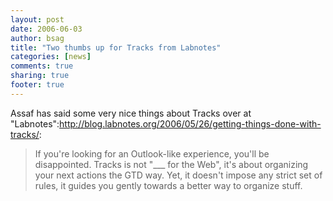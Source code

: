 ```yaml
---
layout: post
date: 2006-06-03 
author: bsag 
title: "Two thumbs up for Tracks from Labnotes" 
categories: [news] 
comments: true
sharing: true
footer: true
---
```


Assaf has said some very nice things about Tracks over at "Labnotes":http://blog.labnotes.org/2006/05/26/getting-things-done-with-tracks/:

<blockquote>
<p>
If you're looking for an Outlook-like experience, you'll be disappointed. Tracks is not "___ for the Web", it's about organizing your next actions the GTD way. Yet, it doesn't impose any strict set of rules, it guides you gently towards a better way to organize stuff.
</p>
</blockquote> 

 
